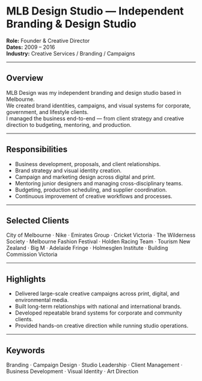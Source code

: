 <!-- meta: project="MLB Design Studio" role="Founder & Creative Director" years="2009–2016" focus="Branding, Campaign Design, Studio Leadership" -->

# MLB Design Studio — Independent Branding & Design Studio

**Role:** Founder & Creative Director  
**Dates:** 2009 – 2016  
**Industry:** Creative Services / Branding / Campaigns  

---

## Overview
MLB Design was my independent branding and design studio based in Melbourne.  
We created brand identities, campaigns, and visual systems for corporate, government, and lifestyle clients.  
I managed the business end-to-end — from client strategy and creative direction to budgeting, mentoring, and production.

---

## Responsibilities
- Business development, proposals, and client relationships.  
- Brand strategy and visual identity creation.  
- Campaign and marketing design across digital and print.  
- Mentoring junior designers and managing cross-disciplinary teams.  
- Budgeting, production scheduling, and supplier coordination.  
- Continuous improvement of creative workflows and processes.

---

## Selected Clients
City of Melbourne · Nike · Emirates Group · Cricket Victoria · The Wilderness Society · Melbourne Fashion Festival · Holden Racing Team · Tourism New Zealand · Big M · Adelaide Fringe · Holmesglen Institute · Building Commission Victoria

---

## Highlights
- Delivered large-scale creative campaigns across print, digital, and environmental media.  
- Built long-term relationships with national and international brands.  
- Developed repeatable brand systems for corporate and community clients.  
- Provided hands-on creative direction while running studio operations.

---

## Keywords
Branding · Campaign Design · Studio Leadership · Client Management · Business Development · Visual Identity · Art Direction
